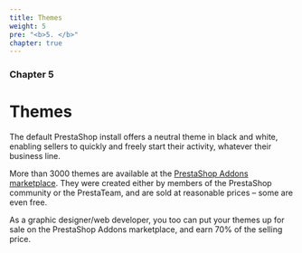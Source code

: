 ```yaml
---
title: Themes
weight: 5
pre: "<b>5. </b>"
chapter: true
---
```


### Chapter 5

# Themes

The default PrestaShop install offers a neutral theme in black and white, enabling sellers to quickly and freely start their activity, whatever their business line.

More than 3000 themes are available at the [PrestaShop Addons marketplace](http://addons.prestashop.com/en/). They were created either by members of the PrestaShop community or the PrestaTeam, and are sold at reasonable prices – some are even free.

As a graphic designer/web developer, you too can put your themes up for sale on the PrestaShop Addons marketplace, and earn 70% of the selling price.
